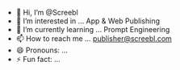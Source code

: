 - 👋 Hi, I’m @Screebl
- 👀 I’m interested in ... App & Web Publishing 
- 🌱 I’m currently learning ... Prompt Engineering 
- 📫 How to reach me ... publisher@screebl.com
- 😄 Pronouns: ...
- ⚡ Fun fact: ... 

<!---
Screebl/Screebl is a ✨ special ✨ repository because its `README.md` (this file) appears on your GitHub profile.
You can click the Preview link to take a look at your changes.
--->
